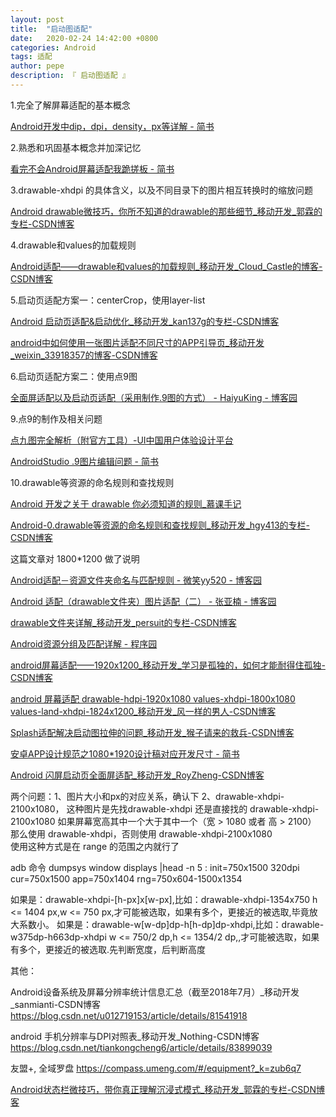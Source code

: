 ```yaml
---
layout: post
title:  "启动图适配"
date:   2020-02-24 14:42:00 +0800
categories: Android
tags: 适配
author: pepe
description: 『 启动图适配 』
---
```


1.完全了解屏幕适配的基本概念

[Android开发中dip，dpi，density，px等详解 - 简书](https://www.jianshu.com/p/cd66b7e01d4a/)

2.熟悉和巩固基本概念并加深记忆

[看完不会Android屏幕适配我跪搓板 - 简书](https://www.jianshu.com/p/5678f23faed3)

3.drawable-xhdpi 的具体含义，以及不同目录下的图片相互转换时的缩放问题

[Android drawable微技巧，你所不知道的drawable的那些细节_移动开发_郭霖的专栏-CSDN博客](https://blog.csdn.net/guolin_blog/article/details/50727753)

4.drawable和values的加载规则

[Android适配——drawable和values的加载规则_移动开发_Cloud_Castle的博客-CSDN博客](https://blog.csdn.net/cloud_castle/article/details/52313858)

5.启动页适配方案一：centerCrop，使用layer-list

[Android 启动页适配&启动优化_移动开发_kan137g的专栏-CSDN博客](https://blog.csdn.net/kan137g/article/details/86617122)

[android中如何使用一张图片适配不同尺寸的APP引导页_移动开发_weixin_33918357的博客-CSDN博客](https://blog.csdn.net/weixin_33918357/article/details/89871091)

6.启动页适配方案二：使用点9图

[全面屏适配以及启动页适配（采用制作.9图的方式） - HaiyuKing - 博客园](https://www.cnblogs.com/whycxb/p/9737613.html)

9.点9的制作及相关问题

[点九图完全解析（附官方工具）-UI中国用户体验设计平台](https://www.ui.cn/detail/290941.html)

[AndroidStudio .9图片编辑问题 - 简书](https://www.jianshu.com/p/b9757830fa6a)

10.drawable等资源的命名规则和查找规则


[Android 开发之关于 drawable 你必须知道的规则_慕课手记](https://www.imooc.com/article/42283)

[Android-0.drawable等资源的命名规则和查找规则_移动开发_hgy413的专栏-CSDN博客](https://blog.csdn.net/hgy413/article/details/85263355)

这篇文章对 1800*1200 做了说明

[Android适配－资源文件夹命名与匹配规则 - 微笑yy520 - 博客园](https://www.cnblogs.com/weixiao870428/p/3503607.html)

[Android 适配（drawable文件夹）图片适配（二） - 张亚楠 - 博客园](https://www.cnblogs.com/huihuizhang/p/9473698.html)

[drawable文件夹详解_移动开发_persuit的专栏-CSDN博客](https://blog.csdn.net/persuit/article/details/7663574)

[Android资源分组及匹配详解 - 程序园](http://www.voidcn.com/article/p-vxmeddmr-bpc.html)

[android屏幕适配——1920x1200_移动开发_学习是孤独的，如何才能耐得住孤独-CSDN博客](https://blog.csdn.net/yljme/article/details/40071593?depth_1-utm_source=distribute.pc_relevant.none-task&utm_source=distribute.pc_relevant.none-task)

[android 屏幕适配 drawable-hdpi-1920x1080 values-xhdpi-1800x1080 values-land-xhdpi-1824x1200_移动开发_风一样的男人-CSDN博客](https://blog.csdn.net/a2241076850/article/details/52535351)

[Splash适配解决启动图拉伸的问题_移动开发_猴子请来的救兵-CSDN博客](https://blog.csdn.net/aa464971/article/details/86692198)

[安卓APP设计规范之1080*1920设计稿对应开发尺寸 - 简书](https://www.jianshu.com/p/f79371f137c5)

[Android 闪屏启动页全面屏适配_移动开发_RoyZheng-CSDN博客](https://blog.csdn.net/Zheng_Jiao/article/details/94010893)

两个问题：1、图片大小和px的对应关系，确认下
	  2、drawable-xhdpi-2100x1080，
		这种图片是先找drawable-xhdpi
		还是直接找的 drawable-xhdpi-2100x1080
		如果屏幕宽高其中一个大于其中一个（宽 > 1080 或者 高 > 2100）
		那么使用 drawable-xhdpi，否则使用 drawable-xhdpi-2100x1080   
		使用这种方式是在  range 的范围之内就行了
		
adb 命令  dumpsys window displays |head -n 5 :
init=750x1500 320dpi cur=750x1500 app=750x1404 rng=750x604-1500x1354

如果是：drawable-xhdpi-[h-px]x[w-px],比如：drawable-xhdpi-1354x750
h <= 1404 px,w <= 750 px,才可能被选取，如果有多个，更接近的被选取,毕竟放大系数小。
如果是：drawable-w[w-dp]dp-h[h-dp]dp-xhdpi,比如：drawable-w375dp-h663dp-xhdpi
w <= 750/2 dp,h <= 1354/2 dp,,才可能被选取，如果有多个，更接近的被选取.先判断宽度，后判断高度



其他：

Android设备系统及屏幕分辨率统计信息汇总（截至2018年7月）_移动开发_sanmianti-CSDN博客
https://blog.csdn.net/u012719153/article/details/81541918

android 手机分辨率与DPI对照表_移动开发_Nothing-CSDN博客
https://blog.csdn.net/tiankongcheng6/article/details/83899039

友盟+, 全域罗盘
https://compass.umeng.com/#/equipment?_k=zub6q7

[Android状态栏微技巧，带你真正理解沉浸式模式_移动开发_郭霖的专栏-CSDN博客](https://blog.csdn.net/guolin_blog/article/details/51763825)

